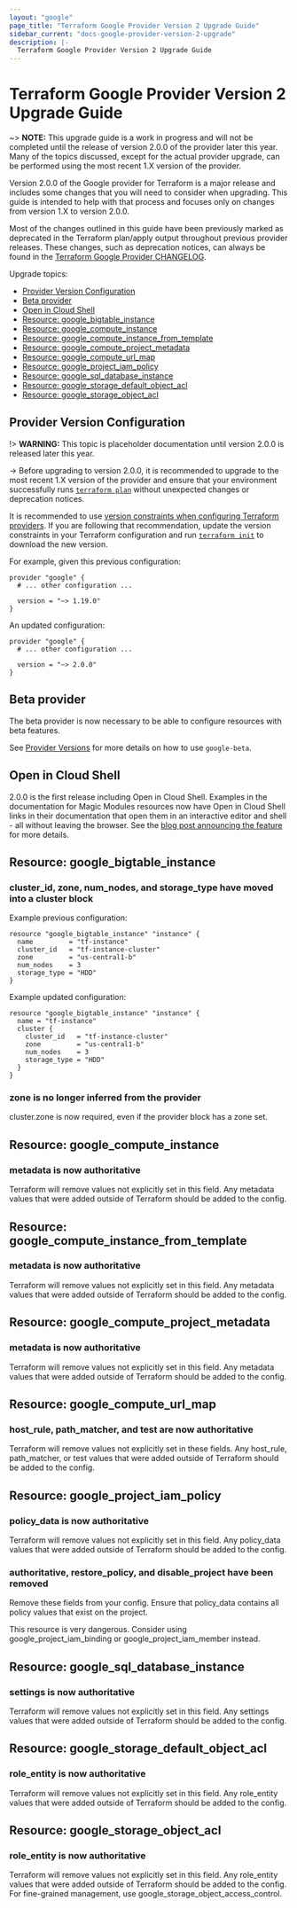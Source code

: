 ```yaml
---
layout: "google"
page_title: "Terraform Google Provider Version 2 Upgrade Guide"
sidebar_current: "docs-google-provider-version-2-upgrade"
description: |-
  Terraform Google Provider Version 2 Upgrade Guide
---
```


# Terraform Google Provider Version 2 Upgrade Guide

~> **NOTE:** This upgrade guide is a work in progress and will not be completed until the release of version 2.0.0 of the provider later this year. Many of the topics discussed, except for the actual provider upgrade, can be performed using the most recent 1.X version of the provider.

Version 2.0.0 of the Google provider for Terraform is a major release and includes some changes that you will need to consider when upgrading. This guide is intended to help with that process and focuses only on changes from version 1.X to version 2.0.0.

Most of the changes outlined in this guide have been previously marked as deprecated in the Terraform plan/apply output throughout previous provider releases. These changes, such as deprecation notices, can always be found in the [Terraform Google Provider CHANGELOG](https://github.com/terraform-providers/terraform-provider-google/blob/master/CHANGELOG.md).

Upgrade topics:

<!-- TOC depthFrom:2 depthTo:2 -->

- [Provider Version Configuration](#provider-version-configuration)
- [Beta provider](#beta-provider)
- [Open in Cloud Shell](#open-in-cloud-shell)
- [Resource: google_bigtable_instance](#resource-google_bigtable_instance)
- [Resource: google_compute_instance](#resource-google_compute_instance)
- [Resource: google_compute_instance_from_template](#resource-google_compute_instance_from_template)
- [Resource: google_compute_project_metadata](#resource-google_compute_project_metadata)
- [Resource: google_compute_url_map](#resource-google_compute_url_map)
- [Resource: google_project_iam_policy](#resource-google_project_iam_policy)
- [Resource: google_sql_database_instance](#resource-google_sql_database_instance)
- [Resource: google_storage_default_object_acl](#resource-google_storage_default_object_acl)
- [Resource: google_storage_object_acl](#resource-google_storage_object_acl)

<!-- /TOC -->

## Provider Version Configuration

!> **WARNING:** This topic is placeholder documentation until version 2.0.0 is released later this year.

-> Before upgrading to version 2.0.0, it is recommended to upgrade to the most recent 1.X version of the provider and ensure that your environment successfully runs [`terraform plan`](https://www.terraform.io/docs/commands/plan.html) without unexpected changes or deprecation notices.

It is recommended to use [version constraints when configuring Terraform providers](https://www.terraform.io/docs/configuration/providers.html#provider-versions). If you are following that recommendation, update the version constraints in your Terraform configuration and run [`terraform init`](https://www.terraform.io/docs/commands/init.html) to download the new version.

For example, given this previous configuration:

```hcl
provider "google" {
  # ... other configuration ...

  version = "~> 1.19.0"
}
```

An updated configuration:

```hcl
provider "google" {
  # ... other configuration ...

  version = "~> 2.0.0"
}
```

## Beta provider

The beta provider is now necessary to be able to configure resources with beta features.

See [Provider Versions](https://terraform.io/docs/providers/google/provider_versions.html)
for more details on how to use `google-beta`.

## Open in Cloud Shell

2.0.0 is the first release including Open in Cloud Shell. Examples in the documentation for
Magic Modules resources now have Open in Cloud Shell links in their documentation that open
them in an interactive editor and shell - all without leaving the browser. See the
[blog post announcing the feature](https://www.hashicorp.com/blog/kickstart-terraform-on-gcp-with-google-cloud-shell)
for more details.

## Resource: google_bigtable_instance

### cluster_id, zone, num_nodes, and storage_type have moved into a cluster block

Example previous configuration:
```hcl
resource "google_bigtable_instance" "instance" {
  name         = "tf-instance"
  cluster_id   = "tf-instance-cluster"
  zone         = "us-central1-b"
  num_nodes    = 3
  storage_type = "HDD"
}
```

Example updated configuration:
```hcl
resource "google_bigtable_instance" "instance" {
  name = "tf-instance"
  cluster {
    cluster_id   = "tf-instance-cluster"
    zone         = "us-central1-b"
    num_nodes    = 3
    storage_type = "HDD"
  }
}
```

### zone is no longer inferred from the provider

cluster.zone is now required, even if the provider block has a zone set.

## Resource: google_compute_instance

### metadata is now authoritative

Terraform will remove values not explicitly set in this field. Any metadata values
that were added outside of Terraform should be added to the config.

## Resource: google_compute_instance_from_template

### metadata is now authoritative

Terraform will remove values not explicitly set in this field. Any metadata values
that were added outside of Terraform should be added to the config.

## Resource: google_compute_project_metadata

### metadata is now authoritative

Terraform will remove values not explicitly set in this field. Any metadata values
that were added outside of Terraform should be added to the config.

## Resource: google_compute_url_map

### host_rule, path_matcher, and test are now authoritative

Terraform will remove values not explicitly set in these fields. Any host_rule, path_matcher, or test
values that were added outside of Terraform should be added to the config.

## Resource: google_project_iam_policy

### policy_data is now authoritative

Terraform will remove values not explicitly set in this field. Any policy_data
values that were added outside of Terraform should be added to the config.

### authoritative, restore_policy, and disable_project have been removed

Remove these fields from your config. Ensure that policy_data contains all
policy values that exist on the project.

This resource is very dangerous. Consider using google_project_iam_binding or
google_project_iam_member instead.

## Resource: google_sql_database_instance

### settings is now authoritative

Terraform will remove values not explicitly set in this field. Any settings
values that were added outside of Terraform should be added to the config.

## Resource: google_storage_default_object_acl

### role_entity is now authoritative

Terraform will remove values not explicitly set in this field. Any role_entity
values that were added outside of Terraform should be added to the config.

## Resource: google_storage_object_acl

### role_entity is now authoritative

Terraform will remove values not explicitly set in this field. Any role_entity
values that were added outside of Terraform should be added to the config.
For fine-grained management, use google_storage_object_access_control.
